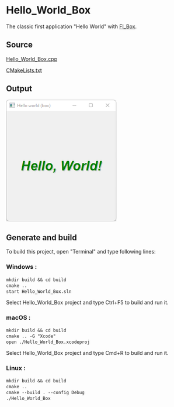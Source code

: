 # Hello_World_Box

The classic first application "Hello World" with [Fl_Box](https://www.fltk.org/doc-1.3/classFl__Box.html).

## Source

[Hello_World_Box.cpp](Hello_World_Box.cpp)

[CMakeLists.txt](CMakeLists.txt)

## Output

![output](../../../docs/Pictures/Examples/Hello_World_Box.png)

## Generate and build

To build this project, open "Terminal" and type following lines:

### Windows :

``` shell
mkdir build && cd build
cmake .. 
start Hello_World_Box.sln
```

Select Hello_World_Box project and type Ctrl+F5 to build and run it.

### macOS :

``` shell
mkdir build && cd build
cmake .. -G "Xcode"
open ./Hello_World_Box.xcodeproj
```

Select Hello_World_Box project and type Cmd+R to build and run it.

### Linux :

``` shell
mkdir build && cd build
cmake .. 
cmake --build . --config Debug
./Hello_World_Box
```

